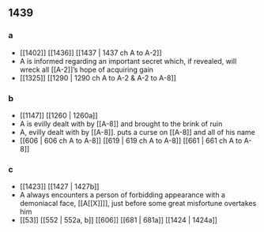 ## 1439
### a
- [[1402]] [[1436]] [[1437 | 1437 ch A to A-2]] 
- A is informed regarding an important secret which, if revealed, will wreck all [[A-2]]’s hope of acquiring gain
- [[1325]] [[1290 | 1290 ch A to A-2 &amp; A-2 to A-8]] 

### b
- [[1147]] [[1260 | 1260a]] 
- A is evilly dealt with by [[A-8]] and brought to the brink of ruin
- A, evilly dealt with by [[A-8]]. puts a curse on [[A-8]] and all of his name
- [[606 | 606 ch A to A-8]] [[619 | 619 ch A to A-8]] [[661 | 661 ch A to A-8]] 

### c
- [[1423]] [[1427 | 1427b]] 
- A always encounters a person of forbidding appearance with a demoniacal face, [[A[[X]]]], just before some great misfortune overtakes him
- [[53]] [[552 | 552a, b]] [[606]] [[681 | 681a]] [[1424 | 1424a]] 

